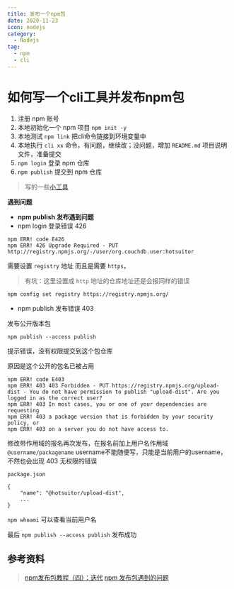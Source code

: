 ```yaml
---
title: 发布一个npm包
date: 2020-11-23
icon: nodejs
category:
  - Nodejs
tag:
  - npm
  - cli
---
```

# 如何写一个cli工具并发布npm包

1. 注册 npm 账号
2. 本地初始化一个 npm 项目 `npm init -y`
3. 本地测试 `npm link` 把cli命令链接到环境变量中
4. 本地执行 `cli xx` 命令，有问题，继续改；没问题，增加 `README.md` 项目说明文件，准备提交
5. `npm login` 登录 npm 仓库
6. `npm publish` 提交到 npm 仓库


> 写的一些[小工具](/posts/tools/efficient.md#自己写的小工具)

**遇到问题**

- **npm publish 发布遇到问题**
- npm login 登录错误 426
```
npm ERR! code E426
npm ERR! 426 Upgrade Required - PUT http://registry.npmjs.org/-/user/org.couchdb.user:hotsuitor
```
需要设置 `registry` 地址 而且是需要 `https`，
> 有坑：这里设置成 `http` 地址的仓库地址还是会报同样的错误

```
npm config set registry https://registry.npmjs.org/
```

- npm publish 发布错误 403

发布公开版本包
```
npm publish --access publish
```

提示错误，没有权限提交到这个包仓库

原因是这个公开的包名已被占用
```
npm ERR! code E403
npm ERR! 403 403 Forbidden - PUT https://registry.npmjs.org/upload-dist - You do not have permission to publish "upload-dist". Are you logged in as the correct user?
npm ERR! 403 In most cases, you or one of your dependencies are requesting
npm ERR! 403 a package version that is forbidden by your security policy, or
npm ERR! 403 on a server you do not have access to.
```
修改带作用域的报名再次发布，在报名前加上用户名作用域 `@username/packagename`
username不能随便写，只能是当前用户的username，不然也会出现 403 无权限的错误

`package.json`
```
{
    "name": "@hotsuitor/upload-dist",
    ...
}
```

`npm whoami` 可以查看当前用户名

最后 `npm publish --access publish` 发布成功


参考资料
---
> [npm发布包教程（四）：迭代](https://segmentfault.com/a/1190000017477077)
> [npm 发布包遇到的问题](https://www.cnblogs.com/thyshare/p/13983462.html)
